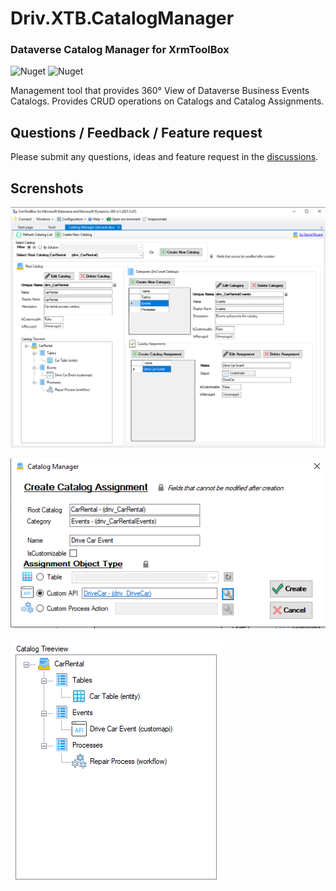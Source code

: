 # Driv.XTB.CatalogManager
### Dataverse Catalog Manager for XrmToolBox
![Nuget](https://img.shields.io/nuget/dt/Driv.XTB.CatalogManager) ![Nuget](https://img.shields.io/nuget/v/Driv.XTB.CatalogManager)

Management tool that provides 360° View of Dataverse Business Events Catalogs.
Provides CRUD operations on Catalogs and Catalog Assignments.



## Questions / Feedback / Feature request
Please submit any questions, ideas and feature request in the [discussions](https://github.com/drivardxrm/Driv.XTB.CatalogManager/discussions).

## Screnshots
![screnshot](https://github.com/drivardxrm/Driv.XTB.CatalogManager/blob/main/images/screenshot.png?raw=true)

![screnshot](https://github.com/drivardxrm/Driv.XTB.CatalogManager/blob/main/images/screenshot_create_assignment.png?raw=true)

![screnshot](https://github.com/drivardxrm/Driv.XTB.CatalogManager/blob/main/images/screenshot_treeview.png?raw=true)

